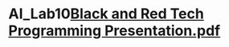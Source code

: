 # AI_Lab10[Black and Red Tech Programming Presentation.pdf](https://github.com/gaurav0630/AI_Lab10/files/11145411/Black.and.Red.Tech.Programming.Presentation.pdf)

